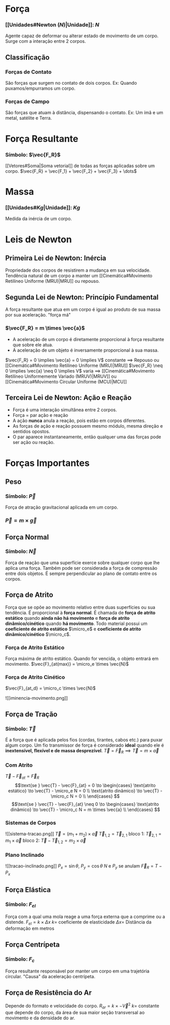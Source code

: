 
# Força
### [[Unidades#Newton ($N$)|Unidade]]: $N$
Agente capaz de deformar ou alterar estado de movimento de um corpo. Surge com a interação entre 2 corpos.

## Classificação

### Forças de Contato
São forças que surgem no contato de dois corpos.
Ex: Quando puxamos/empurramos um corpo.
### Forças de Campo
São forças que atuam à distância, dispensando o contato.
Ex: Um ímã e um metal, satélite e Terra.

# Força Resultante
### Símbolo: $\vec{F_R}$
[[Vetores#Soma|Soma vetorial]] de todas as forças aplicadas sobre um corpo.
$\vec{F_R} = \vec{F_1} + \vec{F_2} + \vec{F_3} + \dots$

# Massa
### [[Unidades#$Kg$|Unidade]]: $Kg$
Medida da inércia de um corpo.


# Leis de Newton

## Primeira Lei de Newton: Inércia
Propriedade dos corpos de resistirem a mudança em sua velocidade. Tendência natural de um corpo a manter um [[Cinemática#Movimento Retilíneo Uniforme (MRU)|MRU]] ou repouso.

## Segunda Lei de Newton: Princípio Fundamental
A força resultante que atua em um corpo é igual ao produto de sua massa por sua aceleração.
"força má"
### $\vec{F_R} = m \times \vec{a}$

- A aceleração de um corpo é diretamente proporcional à força resultante que sobre ele atua.
- A aceleração de um objeto é inversamente proporcional à sua massa.

$\vec{F_R} = 0 \implies \vec{a} = 0 \implies V$ constante $\implies$ Repouso ou [[Cinemática#Movimento Retilíneo Uniforme (MRU)|MRU]]
$\vec{F_R} \neq 0 \implies \vec{a} \neq 0 \implies V$ varia $\implies$ [[Cinemática#Movimento Retilíneo Uniformemente Variado (MRUV)|MRUV]] ou [[Cinemática#Movimento Circular Uniforme (MCU)|MCU]]

## Terceira Lei de Newton: Ação e Reação
- Força é uma interação simultânea entre 2 corpos.
- Força = par ação e reação
- A ação **nunca** anula a reação, pois estão em corpos diferentes.
- As forças de ação e reação possuem mesmo módulo, mesma direção e sentidos opostos.
- O par aparece instantaneamente, então qualquer uma das forças pode ser ação ou reação.

# Forças Importantes

## Peso
### Símbolo: $\vec{P}$
Força de atração gravitacional aplicada em um corpo.
### $\vec{P} = m \times \vec{g}$

## Força Normal
### Símbolo: $\vec{N}$
Força de reação que uma superfície exerce sobre qualquer corpo que lhe aplica uma força. Também pode ser considerada a força de compressão entre dois objetos. É sempre perpendicular ao plano de contato entre os corpos.

## Força de Atrito
Força que se opõe ao movimento relativo entre duas superfícies ou sua tendência. É proporcional à **força normal**.
É chamada de **força de atrito estático** quando **ainda não há movimento** e **força de atrito dinâmico/cinético** quando **há movimento**. Todo material possui um **coeficiente de atrito estático** $\micro_e$ e **coeficiente de atrito dinâmico/cinético** $\micro_c$.

### Força de Atrito Estático
Força máxima de atrito estático. Quando for vencida, o objeto entrará em movimento.
$\vec{F}_{at(max)} = \micro_e \times \vec{N}$

### Força de Atrito Cinético 
$\vec{F}_{at_d} = \micro_c \times \vec{N}$

![[iminencia-movimento.png]]

## Força de Tração
### Símbolo: $\vec{T}$
É a força que é aplicada pelos fios (cordas, tirantes, cabos etc.) para puxar algum corpo.
Um fio transmissor de força é considerado **ideal** quando ele é **inextensível, flexível e de massa desprezível**.
$\vec{T} = \vec{F}_R \implies \vec{T} = m \times \vec{a}$

### Com Atrito
$\vec{T} - \vec{F}_{at} = \vec{F}_R$
$$\text{se } \vec{T} - \vec{F}_{at} = 0 \to
\begin{cases}
\text{atrito estático} \to \vec{T} - \micro_e N = 0 \\
\text{atrito dinâmico} \to \vec{T} - \micro_c N = 0 \\
\end{cases}
$$
$$\text{se } \vec{T} - \vec{F}_{at} \neq 0 \to
\begin{cases}
\text{atrito dinâmico} \to \vec{T} - \micro_c N = m \times \vec{a} \\
\end{cases}
$$

### Sistemas de Corpos
![[sistema-tracao.png]]
$\vec{T} = (m_1+m_2) \times \vec{a}$
$\vec{T}_{1,2}=\vec{T}_{2,1}$
bloco 1: $\vec{T}_{2,1} = m_1 \times \vec{a}$
bloco 2: $\vec{T} - \vec{T}_{1,2} = m_2 \times \vec{a}$

### Plano Inclinado
![[tracao-inclinado.png]]
$P_x = \sin \theta$, $P_y = \cos \theta$
$N$ e $P_y$ se anulam
$\vec{F}_R = T - P_x$


## Força Elástica
### Símbolo: $F_{el}$
Força com a qual uma mola reage a uma força externa que a comprime ou a distende.
$F_{el} = k \times \Delta x$
$k =$ coeficiente de elasticidade
$\Delta x =$ Distância da deformação em metros

## Força Centrípeta
### Símbolo: $F_c$
Força resultante responsável por manter um corpo em uma trajetória circular. "Causa" da aceleração centrípeta.

## Força de Resistência do Ar
Depende do formato e velocidade do corpo.
$R_{ar} = k \times -\vec{V}^2$
$k =$ constante que depende do corpo, da área de sua maior seção transversal ao movimento e da densidade do ar.